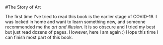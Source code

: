 #The Story of Art

The first time I've tried to read this book is the earlier stage of COVID-19. I was locked in home and want to learn something new, and someone recommended me the *art and illusion*. It is so obscure and I tried my best but just read dozens of pages. However, here I am again :) Hope this time I can finish most part of this book.